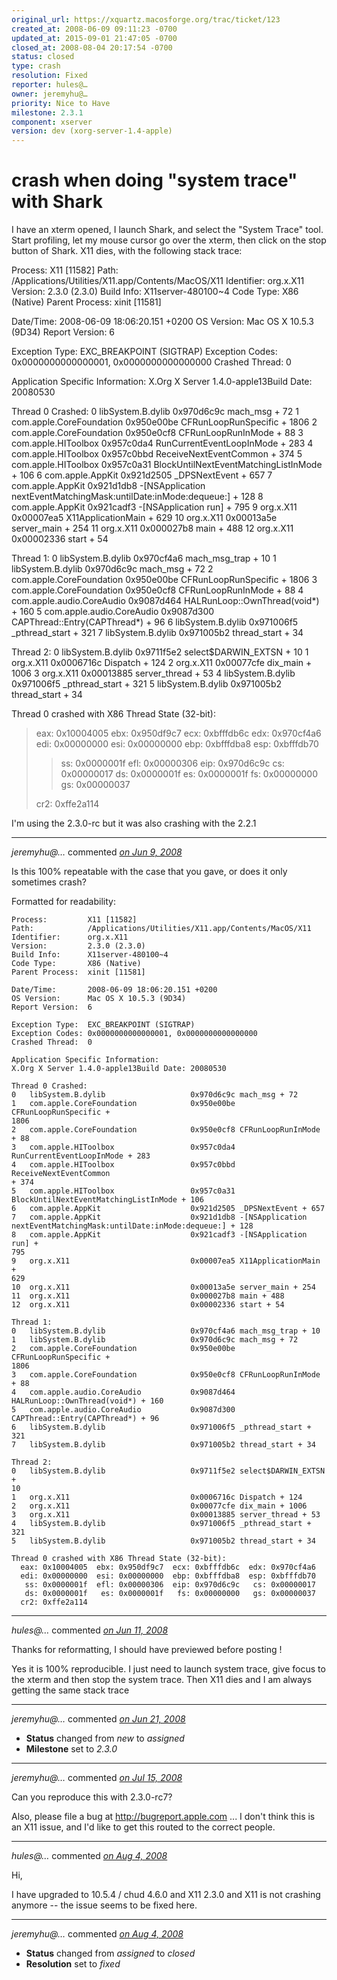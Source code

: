 ```yaml
---
original_url: https://xquartz.macosforge.org/trac/ticket/123
created_at: 2008-06-09 09:11:23 -0700
updated_at: 2015-09-01 21:47:05 -0700
closed_at: 2008-08-04 20:17:54 -0700
status: closed
type: crash
resolution: Fixed
reporter: hules@…
owner: jeremyhu@…
priority: Nice to Have
milestone: 2.3.1
component: xserver
version: dev (xorg-server-1.4-apple)
---
```


crash when doing "system trace" with Shark
==========================================


I have an xterm opened, I launch Shark, and select the "System Trace" tool. Start profiling, let my mouse cursor go over the xterm, then click on the stop button of Shark. X11 dies, with the following stack trace:

Process: X11 \[11582\]
Path: /Applications/Utilities/X11.app/Contents/MacOS/X11
Identifier: org.x.X11
Version: 2.3.0 (2.3.0)
Build Info: X11server-480100~4
Code Type: X86 (Native)
Parent Process: xinit \[11581\]

Date/Time: 2008-06-09 18:06:20.151 +0200
OS Version: Mac OS X 10.5.3 (9D34)
Report Version: 6

Exception Type: EXC\_BREAKPOINT (SIGTRAP)
Exception Codes: 0x0000000000000001, 0x0000000000000000
Crashed Thread: 0

Application Specific Information:
X.Org X Server 1.4.0-apple13Build Date: 20080530

Thread 0 Crashed:
0 libSystem.B.dylib 0x970d6c9c mach\_msg + 72
1 com.apple.CoreFoundation 0x950e00be CFRunLoopRunSpecific + 1806
2 com.apple.CoreFoundation 0x950e0cf8 CFRunLoopRunInMode + 88
3 com.apple.HIToolbox 0x957c0da4 RunCurrentEventLoopInMode + 283
4 com.apple.HIToolbox 0x957c0bbd ReceiveNextEventCommon + 374
5 com.apple.HIToolbox 0x957c0a31 BlockUntilNextEventMatchingListInMode + 106
6 com.apple.AppKit 0x921d2505 \_DPSNextEvent + 657
7 com.apple.AppKit 0x921d1db8 -\[NSApplication nextEventMatchingMask:untilDate:inMode:dequeue:\] + 128
8 com.apple.AppKit 0x921cadf3 -\[NSApplication run\] + 795
9 org.x.X11 0x00007ea5 X11ApplicationMain + 629
10 org.x.X11 0x00013a5e server\_main + 254
11 org.x.X11 0x000027b8 main + 488
12 org.x.X11 0x00002336 start + 54

Thread 1:
0 libSystem.B.dylib 0x970cf4a6 mach\_msg\_trap + 10
1 libSystem.B.dylib 0x970d6c9c mach\_msg + 72
2 com.apple.CoreFoundation 0x950e00be CFRunLoopRunSpecific + 1806
3 com.apple.CoreFoundation 0x950e0cf8 CFRunLoopRunInMode + 88
4 com.apple.audio.CoreAudio 0x9087d464 HALRunLoop::OwnThread(void\*) + 160
5 com.apple.audio.CoreAudio 0x9087d300 CAPThread::Entry(CAPThread\*) + 96
6 libSystem.B.dylib 0x971006f5 \_pthread\_start + 321
7 libSystem.B.dylib 0x971005b2 thread\_start + 34

Thread 2:
0 libSystem.B.dylib 0x9711f5e2 select$DARWIN\_EXTSN + 10
1 org.x.X11 0x0006716c Dispatch + 124
2 org.x.X11 0x00077cfe dix\_main + 1006
3 org.x.X11 0x00013885 server\_thread + 53
4 libSystem.B.dylib 0x971006f5 \_pthread\_start + 321
5 libSystem.B.dylib 0x971005b2 thread\_start + 34

Thread 0 crashed with X86 Thread State (32-bit):

> eax: 0x10004005 ebx: 0x950df9c7 ecx: 0xbfffdb6c edx: 0x970cf4a6
> edi: 0x00000000 esi: 0x00000000 ebp: 0xbfffdba8 esp: 0xbfffdb70
>
> > ss: 0x0000001f efl: 0x00000306 eip: 0x970d6c9c cs: 0x00000017
> > ds: 0x0000001f es: 0x0000001f fs: 0x00000000 gs: 0x00000037
>
> cr2: 0xffe2a114

I'm using the 2.3.0-rc but it was also crashing with the 2.2.1



---

*jeremyhu@…* commented *[on Jun 9, 2008](https://xquartz.macosforge.org/trac/ticket/123#comment:1 "June 9, 2008 at 3:13 PM PDT")*

Is this 100% repeatable with the case that you gave, or does it only sometimes crash?

Formatted for readability:

    Process:         X11 [11582]
    Path:            /Applications/Utilities/X11.app/Contents/MacOS/X11
    Identifier:      org.x.X11
    Version:         2.3.0 (2.3.0)
    Build Info:      X11server-480100~4
    Code Type:       X86 (Native)
    Parent Process:  xinit [11581]

    Date/Time:       2008-06-09 18:06:20.151 +0200
    OS Version:      Mac OS X 10.5.3 (9D34)
    Report Version:  6

    Exception Type:  EXC_BREAKPOINT (SIGTRAP)
    Exception Codes: 0x0000000000000001, 0x0000000000000000
    Crashed Thread:  0

    Application Specific Information:
    X.Org X Server 1.4.0-apple13Build Date: 20080530

    Thread 0 Crashed:
    0   libSystem.B.dylib                   0x970d6c9c mach_msg + 72
    1   com.apple.CoreFoundation            0x950e00be CFRunLoopRunSpecific +
    1806
    2   com.apple.CoreFoundation            0x950e0cf8 CFRunLoopRunInMode + 88
    3   com.apple.HIToolbox                 0x957c0da4
    RunCurrentEventLoopInMode + 283
    4   com.apple.HIToolbox                 0x957c0bbd ReceiveNextEventCommon
    + 374
    5   com.apple.HIToolbox                 0x957c0a31
    BlockUntilNextEventMatchingListInMode + 106
    6   com.apple.AppKit                    0x921d2505 _DPSNextEvent + 657
    7   com.apple.AppKit                    0x921d1db8 -[NSApplication
    nextEventMatchingMask:untilDate:inMode:dequeue:] + 128
    8   com.apple.AppKit                    0x921cadf3 -[NSApplication run] +
    795
    9   org.x.X11                           0x00007ea5 X11ApplicationMain +
    629
    10  org.x.X11                           0x00013a5e server_main + 254
    11  org.x.X11                           0x000027b8 main + 488
    12  org.x.X11                           0x00002336 start + 54

    Thread 1:
    0   libSystem.B.dylib                   0x970cf4a6 mach_msg_trap + 10
    1   libSystem.B.dylib                   0x970d6c9c mach_msg + 72
    2   com.apple.CoreFoundation            0x950e00be CFRunLoopRunSpecific +
    1806
    3   com.apple.CoreFoundation            0x950e0cf8 CFRunLoopRunInMode + 88
    4   com.apple.audio.CoreAudio           0x9087d464
    HALRunLoop::OwnThread(void*) + 160
    5   com.apple.audio.CoreAudio           0x9087d300
    CAPThread::Entry(CAPThread*) + 96
    6   libSystem.B.dylib                   0x971006f5 _pthread_start + 321
    7   libSystem.B.dylib                   0x971005b2 thread_start + 34

    Thread 2:
    0   libSystem.B.dylib                   0x9711f5e2 select$DARWIN_EXTSN +
    10
    1   org.x.X11                           0x0006716c Dispatch + 124
    2   org.x.X11                           0x00077cfe dix_main + 1006
    3   org.x.X11                           0x00013885 server_thread + 53
    4   libSystem.B.dylib                   0x971006f5 _pthread_start + 321
    5   libSystem.B.dylib                   0x971005b2 thread_start + 34

    Thread 0 crashed with X86 Thread State (32-bit):
      eax: 0x10004005  ebx: 0x950df9c7  ecx: 0xbfffdb6c  edx: 0x970cf4a6
      edi: 0x00000000  esi: 0x00000000  ebp: 0xbfffdba8  esp: 0xbfffdb70
       ss: 0x0000001f  efl: 0x00000306  eip: 0x970d6c9c   cs: 0x00000017
       ds: 0x0000001f   es: 0x0000001f   fs: 0x00000000   gs: 0x00000037
      cr2: 0xffe2a114


---

*hules@…* commented *[on Jun 11, 2008](https://xquartz.macosforge.org/trac/ticket/123#comment:2 "June 11, 2008 at 7:05 AM PDT")*

Thanks for reformatting, I should have previewed before posting !

Yes it is 100% reproducible. I just need to launch system trace, give focus to the xterm and then stop the system trace. Then X11 dies and I am always getting the same stack trace



---

*jeremyhu@…* commented *[on Jun 21, 2008](https://xquartz.macosforge.org/trac/ticket/123#comment:3 "June 21, 2008 at 8:55 AM PDT")*

-   **Status** changed from *new* to *assigned*
-   **Milestone** set to *2.3.0*



---

*jeremyhu@…* commented *[on Jul 15, 2008](https://xquartz.macosforge.org/trac/ticket/123#comment:4 "July 15, 2008 at 9:09 PM PDT")*

Can you reproduce this with 2.3.0-rc7?

Also, please file a bug at <http://bugreport.apple.com> ... I don't think this is an X11 issue, and I'd like to get this routed to the correct people.



---

*hules@…* commented *[on Aug 4, 2008](https://xquartz.macosforge.org/trac/ticket/123#comment:5 "August 4, 2008 at 2:27 PM PDT")*

Hi,

I have upgraded to 10.5.4 / chud 4.6.0 and X11 2.3.0 and X11 is not crashing anymore -- the issue seems to be fixed here.



---

*jeremyhu@…* commented *[on Aug 4, 2008](https://xquartz.macosforge.org/trac/ticket/123#comment:6 "August 4, 2008 at 8:17 PM PDT")*

-   **Status** changed from *assigned* to *closed*
-   **Resolution** set to *fixed*



